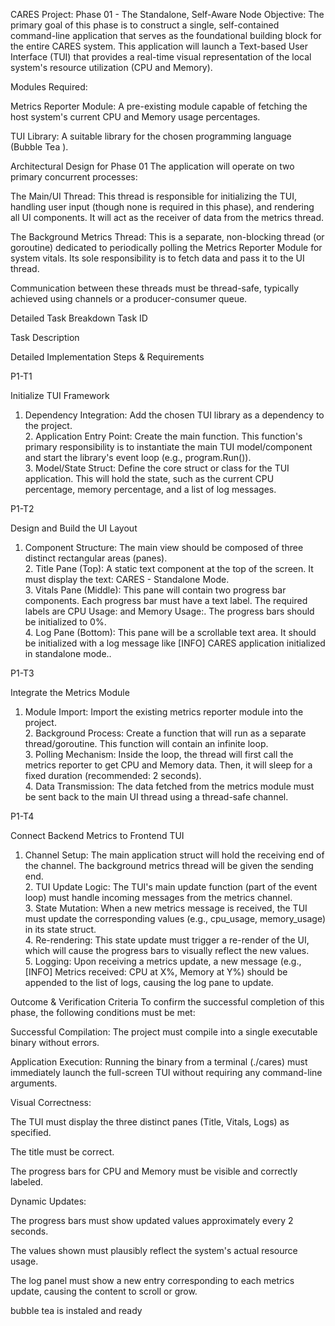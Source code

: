 CARES Project: Phase 01 - The Standalone, Self-Aware Node
Objective: The primary goal of this phase is to construct a single, self-contained command-line application that serves as the foundational building block for the entire CARES system. This application will launch a Text-based User Interface (TUI) that provides a real-time visual representation of the local system's resource utilization (CPU and Memory).

Modules Required:

Metrics Reporter Module: A pre-existing module capable of fetching the host system's current CPU and Memory usage percentages.

TUI Library: A suitable library for the chosen programming language (Bubble Tea ).

Architectural Design for Phase 01
The application will operate on two primary concurrent processes:

The Main/UI Thread: This thread is responsible for initializing the TUI, handling user input (though none is required in this phase), and rendering all UI components. It will act as the receiver of data from the metrics thread.

The Background Metrics Thread: This is a separate, non-blocking thread (or goroutine) dedicated to periodically polling the Metrics Reporter Module for system vitals. Its sole responsibility is to fetch data and pass it to the UI thread.

Communication between these threads must be thread-safe, typically achieved using channels or a producer-consumer queue.

Detailed Task Breakdown
Task ID

Task Description

Detailed Implementation Steps & Requirements

P1-T1

Initialize TUI Framework

1. Dependency Integration: Add the chosen TUI library as a dependency to the project. <br> 2. Application Entry Point: Create the main function. This function's primary responsibility is to instantiate the main TUI model/component and start the library's event loop (e.g., program.Run()). <br> 3. Model/State Struct: Define the core struct or class for the TUI application. This will hold the state, such as the current CPU percentage, memory percentage, and a list of log messages.

P1-T2

Design and Build the UI Layout

1. Component Structure: The main view should be composed of three distinct rectangular areas (panes). <br> 2. Title Pane (Top): A static text component at the top of the screen. It must display the text: CARES - Standalone Mode. <br> 3. Vitals Pane (Middle): This pane will contain two progress bar components. Each progress bar must have a text label. The required labels are CPU Usage: and Memory Usage:. The progress bars should be initialized to 0%. <br> 4. Log Pane (Bottom): This pane will be a scrollable text area. It should be initialized with a log message like [INFO] CARES application initialized in standalone mode..

P1-T3

Integrate the Metrics Module

1. Module Import: Import the existing metrics reporter module into the project. <br> 2. Background Process: Create a function that will run as a separate thread/goroutine. This function will contain an infinite loop. <br> 3. Polling Mechanism: Inside the loop, the thread will first call the metrics reporter to get CPU and Memory data. Then, it will sleep for a fixed duration (recommended: 2 seconds). <br> 4. Data Transmission: The data fetched from the metrics module must be sent back to the main UI thread using a thread-safe channel.

P1-T4

Connect Backend Metrics to Frontend TUI

1. Channel Setup: The main application struct will hold the receiving end of the channel. The background metrics thread will be given the sending end. <br> 2. TUI Update Logic: The TUI's main update function (part of the event loop) must handle incoming messages from the metrics channel. <br> 3. State Mutation: When a new metrics message is received, the TUI must update the corresponding values (e.g., cpu_usage, memory_usage) in its state struct. <br> 4. Re-rendering: This state update must trigger a re-render of the UI, which will cause the progress bars to visually reflect the new values. <br> 5. Logging: Upon receiving a metrics update, a new message (e.g., [INFO] Metrics received: CPU at X%, Memory at Y%) should be appended to the list of logs, causing the log pane to update.

Outcome & Verification Criteria
To confirm the successful completion of this phase, the following conditions must be met:

Successful Compilation: The project must compile into a single executable binary without errors.

Application Execution: Running the binary from a terminal (./cares) must immediately launch the full-screen TUI without requiring any command-line arguments.

Visual Correctness:

The TUI must display the three distinct panes (Title, Vitals, Logs) as specified.

The title must be correct.

The progress bars for CPU and Memory must be visible and correctly labeled.

Dynamic Updates:

The progress bars must show updated values approximately every 2 seconds.

The values shown must plausibly reflect the system's actual resource usage.

The log panel must show a new entry corresponding to each metrics update, causing the content to scroll or grow.

bubble tea is instaled and ready
